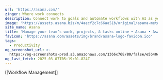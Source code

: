 ```yaml
---
url: 'https://asana.com/'
zinger: Where work connects
description: Connect work to goals and automate workflows with AI as your teammate.
image: 'https://assets.asana.biz/m/4aecf2c7c66aa51b/original/asana-meta-coral-1x.png'
site_name: Asana
title: 'Manage your team’s work, projects, & tasks online • Asana • Asana'
favicon: 'https://asana.com/assets/img/brand/asana-logo-favicon.ico'
tags:
  - Productivity
og_screenshot_url: >-
  https://og-screenshots-prod.s3.amazonaws.com/1366x768/80/false/e5b40c7fcd19cfe504e457d139bc52af155b4cb5d39853147e654dd8cfe77aac.jpeg
og_last_fetch: 2025-03-07T05:19:01.824Z
---
```

[[Workflow Management]]

